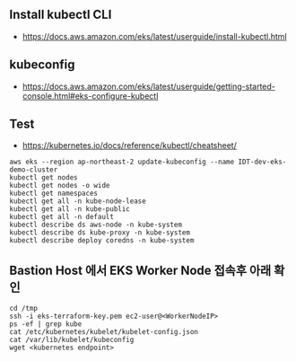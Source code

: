 
## Install kubectl CLI
- https://docs.aws.amazon.com/eks/latest/userguide/install-kubectl.html

## kubeconfig
- https://docs.aws.amazon.com/eks/latest/userguide/getting-started-console.html#eks-configure-kubectl


## Test
- https://kubernetes.io/docs/reference/kubectl/cheatsheet/

```console
aws eks --region ap-northeast-2 update-kubeconfig --name IDT-dev-eks-demo-cluster
kubectl get nodes
kubectl get nodes -o wide
kubectl get namespaces
kubectl get all -n kube-node-lease
kubectl get all -n kube-public
kubectl get all -n default
kubectl describe ds aws-node -n kube-system
kubectl describe ds kube-proxy -n kube-system
kubectl describe deploy coredns -n kube-system
```

## Bastion Host 에서 EKS Worker Node 접속후 아래 확인

```console
cd /tmp
ssh -i eks-terraform-key.pem ec2-user@<WorkerNodeIP>
ps -ef | grep kube
cat /etc/kubernetes/kubelet/kubelet-config.json
cat /var/lib/kubelet/kubeconfig
wget <kubernetes endpoint>
```

